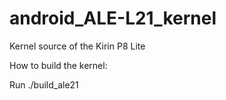 # android_ALE-L21_kernel
Kernel source of the Kirin P8 Lite

How to build the kernel:

Run ./build_ale21
